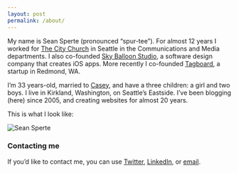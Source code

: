 ```yaml
---
layout: post
permalink: /about/
---
```


My name is Sean Sperte (pronounced “spur-tee”). For almost 12 years I worked for [The City Church](http://thecity.org) in Seattle in the Communications and Media departments. I also co-founded [Sky Balloon Studio](http://skyballoonstudio.com), a software design company that creates iOS apps. More recently I co-founded [Tagboard](http://tagboard.com), a startup in Redmond, WA.

I’m 33 years-old, married to [Casey](http://twitter.com/caseysperte), and have a three children: a girl and two boys. I live in Kirkland, Washington, on Seattle’s Eastside. I’ve been blogging (here) since 2005, and creating websites for almost 20 years.

This is what I look like:

<img src="http://d.pr/i/bZcM+" alt="Sean Sperte" class="photo_img"/>

### Contacting me

If you’d like to contact me, you can use [Twitter](http://twitter.com/sperte), [LinkedIn](http://www.linkedin.com/in/sperte), or [email](mailto:sean@sperte.com).